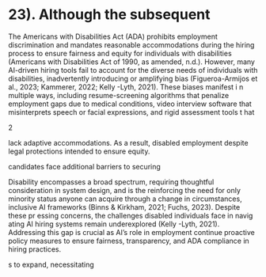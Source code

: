 # 23). Although the subsequent

The Americans with Disabilities Act (ADA) prohibits employment discrimination and mandates reasonable accommodations during the hiring process to ensure fairness and equity for individuals with disabilities (Americans with Disabilities Act of 1990, as amended, n.d.). However, many AI-driven hiring tools fail to account for the diverse needs of individuals with disabilities, inadvertently introducing or amplifying bias (Figueroa-Armijos et al., 2023; Kammerer, 2022; Kelly -Lyth, 2021). These biases manifest i n multiple ways, including resume-screening algorithms that penalize employment gaps due to medical conditions, video interview software that misinterprets speech or facial expressions, and rigid assessment tools t hat

2

lack adaptive accommodations. As a result, disabled employment despite legal protections intended to ensure equity.

candidates face additional barriers to securing

Disability encompasses a broad spectrum, requiring thoughtful consideration in system design, and is the reinforcing the need for only minority status anyone can acquire through a change in circumstances, inclusive AI frameworks (Binns & Kirkham, 2021; Fuchs, 2023). Despite these pr essing concerns, the challenges disabled individuals face in navig ating AI hiring systems remain underexplored (Kelly -Lyth, 2021). Addressing this gap is crucial as AI’s role in employment continue proactive policy measures to ensure fairness, transparency, and ADA compliance in hiring practices.

s to expand, necessitating